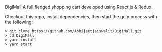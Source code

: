 DigiMall 
A full fledged shopping cart developed using React.js & Redux.

Checkout this repo, install dependencies, then start the gulp process with the following:

	> git clone https://github.com/Abhijeetjaiswalit/DigiMall.git
	> cd DigiMall
	> yarn install
	> yarn start
